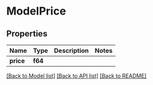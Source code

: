 # ModelPrice

## Properties

Name | Type | Description | Notes
------------ | ------------- | ------------- | -------------
**price** | **f64** |  | 

[[Back to Model list]](../README.md#documentation-for-models) [[Back to API list]](../README.md#documentation-for-api-endpoints) [[Back to README]](../README.md)


